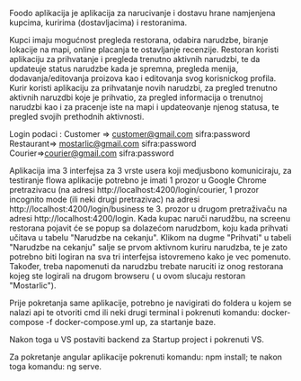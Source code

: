 Foodo aplikacija je aplikacija za narucivanje i dostavu hrane namjenjena kupcima, kuririma (dostavljacima) i restoranima. 
 
Kupci imaju mogućnost pregleda restorana, odabira narudzbe, biranje lokacije na mapi, online placanja te ostavljanje recenzije.
Restoran koristi aplikaciju za prihvatanje i pregleda trenutno aktivnih narudzbi, te da updateuje status narudzbe kada je spremna, pregleda menija, dodavanja/editovanja proizova kao i editovanja svog korisnickog profila.
Kurir koristi aplikaciju za prihvatanje novih narudzbi, za pregled trenutno aktivnih naruzdbi koje je prihvatio, za pregled informacija o trenutnoj narudzbi kao i za pracenje iste na mapi i updateovanje njenog statusa, te pregled svojih prethodnih aktivnosti.

Login podaci : Customer => customer@gmail.com sifra:password  
                          Restaurant=> mostarlic@gmail.com sifra:password  
                          Courier=>courier@gmail.com sifra:password  


Aplikacija ima 3 interfejsa za 3 vrste usera koji medjusbono komuniciraju, za testiranje flowa aplikacije potrebno je imati 1 prozor u Google Chrome pretrazivacu (na adresi http://localhost:4200/login/courier, 1 prozor incognito mode (ili neki drugi pretrazivac) na adresi http://localhost:4200/login/business te 3. prozor u drugom pretraživaču na adresi http://localhost:4200/login. 
Kada kupac naruči narudžbu, na screenu restorana pojavit će se popup sa dolazećom narudzbom, koju kada prihvati učitava u tabelu "Narudzbe na cekanju". Klikom na dugme "Prihvati" u tabeli "Narudzbe na cekanju" salje se prvom aktivnom kuriru narudzba, te je zato potrebno biti logiran na sva tri interfejsa istovremeno kako je vec pomenuto. Također, treba napomenuti da narudzbu trebate naruciti iz onog restorana kojeg ste logirali na drugom browseru ( u ovom slucaju restoran "Mostarlic").

Prije pokretanja same aplikacije, potrebno je navigirati do foldera u kojem se nalazi api te otvoriti cmd ili neki drugi terminal i pokrenuti komandu: docker-compose -f docker-compose.yml up, za startanje baze.

Nakon toga u VS postaviti backend za Startup project i pokrenuti VS.

Za pokretanje angular aplikacije pokrenuti komandu: npm install; te nakon toga komandu: ng serve. 

